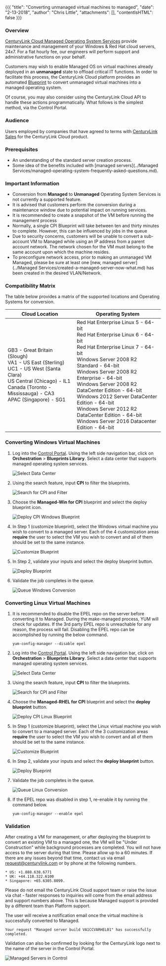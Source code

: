 {{{
  "title": "Converting unmanaged virtual machines to managed",
  "date": "2-13-2018",
  "author": "Chris Little",
  "attachments": [],
  "contentIsHTML": false
}}}

### Overview
[CenturyLink Cloud Managed Operating System Services](https://www.ctl.io/managed-services/operating-system) provide maintenance and management of your Windows & Red Hat cloud servers, 24x7.  For a flat hourly fee, our engineers will perform support and administrative functions on your behalf.

Customers may wish to enable Managed OS on virtual machines already deployed in an **unmanaged** state to offload critical IT functions. In order to facilitate this process, the CenturyLink Cloud platform provides an automated [Blueprint](https://www.ctl.io/blueprints) to convert unmanaged virtual machines into a managed operating system.

Of course, you may also consider using the CenturyLink Cloud API to handle these actions programmatically. What follows is the simplest method, via the Control Portal.

### Audience

Users employed by companies that have agreed to terms with [CenturyLink Sales](https://www.centurylink.com) for the CenturyLink Cloud product.

### Prerequisites
- An understanding of the standard server creation process.
- Some idea of the benefits included with [managed servers](../Managed Services/managed-operating-system-frequently-asked-questions.md).

### Important Information
- Conversion from **Managed** to **Unmanaged** Operating System Services is not currently a supported feature.
- It is advised that customers perform the conversion during a maintenance window due to potential impact on running services.
- It is recommended to create a snapshot of the VM before running the management process
- Normally, a single CPI Blueprint will take between ten and thirty minutes to complete. However, this can be influenced by jobs in the queue
- Due to security concerns, customers will be unable to convert a sub-account VM to Managed while using an IP address from a parent account network. The network chosen for the VM must belong to the same account upon which the machine resides.
- To preconfigure network access, prior to making an unmanaged VM Managed, please be sure at least one [new, managed server](../Managed Services/created-a-managed-server-now-what.md) has been created in the desired VLAN/Network.

### Compatibility Matrix
The table below provides a matrix of the supported locations and Operating Systems for conversion.

**Cloud Location**| **Operating System**
----------------- | --------------------
GB3 - Great Britain (Slough)<br>VA1 - US East (Sterling)<br>UC1 - US West (Santa Clara)<br>US Central (Chicago) - IL1<br>Canada (Toronto - Mississauga) - CA3<br>APAC (Singapore) - SG1|Red Hat Enterprise Linux 5 - 64-bit<br>Red Hat Enterprise Linux 6 - 64-bit<br>Red Hat Enterprise Linux 7 - 64-bit<br>Windows Server 2008 R2 Standard - 64-bit<br>Windows Server 2008 R2 Enterprise - 64-bit<br>Windows Server 2008 R2 DataCenter Edition - 64-bit<br>Windows 2012 Server DataCenter Edition - 64-bit<br>Windows Server 2012 R2 DataCenter Edition - 64-bit<br>Windows Server 2016 Datacenter Edition - 64-bit

### Converting Windows Virtual Machines
1. Log into the [Control Portal](https://control.ctl.io). Using the left side navigation bar, click on **Orchestration** > **Blueprints Library**. Select a data center that supports managed operating system services.

    ![Select Data Center](../images/vm-to-managed1.png)

2. Using the search feature, input **CPI** to filter the blueprints.

    ![Search for CPI and Filter](../images/converting-unmanaged-virtual-machines-to-managed-02.png)

3. Choose the **Managed-Win for CPI** blueprint and select the deploy blueprint icon.

    ![Deploy CPI Windows Blueprint](../images/converting-unmanaged-virtual-machines-to-managed-03.png)

4. In Step 1 (customize blueprint), select the Windows virtual machine you wish to convert to a managed server. Each of the 4 customization areas **require** the user to select the VM you wish to convert and all of them should be set to the same instance.

    ![Customize Blueprint](../images/converting-unmanaged-virtual-machines-to-managed-04.png)

5. In Step 2, validate your inputs and select the deploy blueprint button.

    ![Deploy Blueprint](../images/converting-unmanaged-virtual-machines-to-managed-05.png)

6. Validate the job completes in the queue.

    ![Queue Windows Conversion](../images/converting-unmanaged-virtual-machines-to-managed-06.png)

### Converting Linux Virtual Machines
1. It is recommended to disable the EPEL repo on the server before converting it to Managed. During the make-managed process, YUM will check for updates. If the 3rd party EPEL repo is unreachable for any reason, the process will fail. Disabling the EPEL repo can be accomplished by running the below command.

    ```
    yum-config-manager --disable epel
    ```

2. Log into the [Control Portal](https://control.ctl.io). Using the left side navigation bar, click on **Orchestration** > **Blueprints Library**. Select a data center that supports managed operating system services.

    ![Select Data Center](../images/vm-to-managed1.png)

3. Using the search feature, input **CPI** to filter the blueprints.

    ![Search for CPI and Filter](../images/converting-unmanaged-virtual-machines-to-managed-02.png)

4. Choose the **Managed-RHEL for CPI** blueprint and select the **deploy blueprint** button.

    ![Deploy CPI Linux Blueprint](../images/converting-unmanaged-virtual-machines-to-managed-07.png)

5. In Step 1 (customize blueprint), select the Linux virtual machine you wish to convert to a managed server. Each of the 3 customization areas **require** the user to select the VM you wish to convert and all of them should be set to the same instance.

    ![Customize Blueprint](../images/converting-unmanaged-virtual-machines-to-managed-08.png)

6. In Step 2, validate your inputs and select the **deploy blueprint** button.

    ![Deploy Blueprint](../images/converting-unmanaged-virtual-machines-to-managed-09.png)

7. Validate the job completes in the queue.

    ![Queue Linux Conversion](../images/converting-unmanaged-virtual-machines-to-managed-10.png)

8. If the EPEL repo was disabled in step 1, re-enable it by running the command below.

    ```
    yum-config-manager --enable epel
    ```

### Validation
After creating a VM for management, or after deploying the blueprint to convert an existing VM to a managed one, the VM will be "Under Construction" while background processes are completed. You will not have access to the server during that time. Please allow up to a 60 minutes. If there are any issues beyond that time, contact us via email [request@centurylink.com](mailto:request@centurylink.com) or by phone at the following numbers.

    * US: +1.888.638.6771
    * UK: +44.118.322.6100
    * Singapore: +65.6305.8099.

Please do not email the CenturyLink Cloud support team or raise the issue via chat - faster responses to inquiries will come from the email address and support numbers above. This is because Managed support is provided by a different team than Platform support.

The user will receive a notification email once the virtual machine is successfully converted to Managed.

```
Your request "Managed server build VA1CCVARHEL01" has successfully completed.
```

Validation can also be confirmed by looking for the CenturyLink logo next to the name of the server in the Control Portal.

![Managed Servers in Control](../images/converting-unmanaged-virtual-machines-to-managed-11.png)
